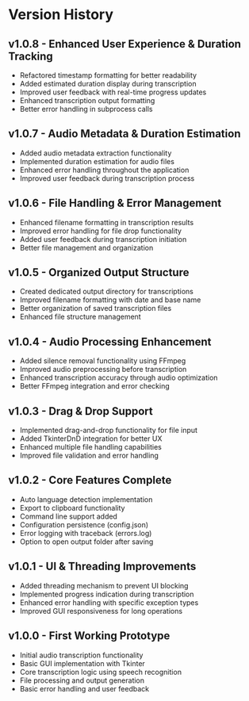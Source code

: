 # Version History

## v1.0.8 - Enhanced User Experience & Duration Tracking

- Refactored timestamp formatting for better readability
- Added estimated duration display during transcription
- Improved user feedback with real-time progress updates
- Enhanced transcription output formatting
- Better error handling in subprocess calls

## v1.0.7 - Audio Metadata & Duration Estimation

- Added audio metadata extraction functionality
- Implemented duration estimation for audio files
- Enhanced error handling throughout the application
- Improved user feedback during transcription process

## v1.0.6 - File Handling & Error Management

- Enhanced filename formatting in transcription results
- Improved error handling for file drop functionality
- Added user feedback during transcription initiation
- Better file management and organization

## v1.0.5 - Organized Output Structure

- Created dedicated output directory for transcriptions
- Improved filename formatting with date and base name
- Better organization of saved transcription files
- Enhanced file structure management

## v1.0.4 - Audio Processing Enhancement

- Added silence removal functionality using FFmpeg
- Improved audio preprocessing before transcription
- Enhanced transcription accuracy through audio optimization
- Better FFmpeg integration and error checking

## v1.0.3 - Drag & Drop Support

- Implemented drag-and-drop functionality for file input
- Added TkinterDnD integration for better UX
- Enhanced multiple file handling capabilities
- Improved file validation and error handling

## v1.0.2 - Core Features Complete

- Auto language detection implementation
- Export to clipboard functionality
- Command line support added
- Configuration persistence (config.json)
- Error logging with traceback (errors.log)
- Option to open output folder after saving

## v1.0.1 - UI & Threading Improvements

- Added threading mechanism to prevent UI blocking
- Implemented progress indication during transcription
- Enhanced error handling with specific exception types
- Improved GUI responsiveness for long operations

## v1.0.0 - First Working Prototype

- Initial audio transcription functionality
- Basic GUI implementation with Tkinter
- Core transcription logic using speech recognition
- File processing and output generation
- Basic error handling and user feedback
